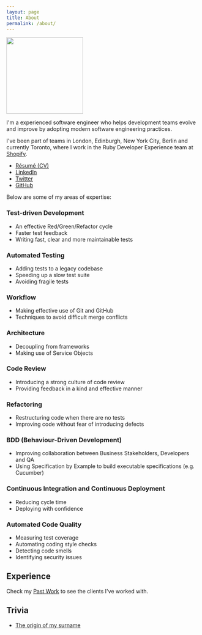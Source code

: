 ```yaml
---
layout: page
title: About
permalink: /about/
---
```


<img src="https://pbs.twimg.com/profile_images/769618567482503168/TWRr2Fst_400x400.jpg" width="200" height="200" />
<br/>

I'm a experienced software engineer who helps development teams evolve
and improve by adopting modern software engineering practices.

I've been part of teams in London, Edinburgh, New York City, Berlin and currently Toronto,
where I work in the Ruby Developer Experience team at [Shopify].

* [Résumé (CV)](http://cv.andywaite.com)
* [LinkedIn](https://www.linkedin.com/in/andyw8)
* [Twitter](https://twitter.com/andyw8)
* [GitHub](https://github.com/andyw8)

Below are some of my areas of expertise:

### Test-driven Development

* An effective Red/Green/Refactor cycle
* Faster test feedback
* Writing fast, clear and more maintainable tests

### Automated Testing

* Adding tests to a legacy codebase
* Speeding up a slow test suite
* Avoiding fragile tests

### Workflow

* Making effective use of Git and GitHub
* Techniques to avoid difficult merge conflicts

### Architecture

* Decoupling from frameworks
* Making use of Service Objects

### Code Review

* Introducing a strong culture of code review
* Providing feedback in a kind and effective manner

### Refactoring

* Restructuring code when there are no tests
* Improving code without fear of introducing defects

### BDD (Behaviour-Driven Development)

* Improving collaboration between Business Stakeholders, Developers and QA
* Using Specification by Example to build executable specifications (e.g. Cucumber)

### Continuous Integration and Continuous Deployment

* Reducing cycle time
* Deploying with confidence

### Automated Code Quality

* Measuring test coverage
* Automating coding style checks
* Detecting code smells
* Identifying security issues

## Experience

Check my [Past Work](/work) to see the clients I've worked with.

[Financeit]: https://financeit.io
[Shopify]: https://shopify.com

## Trivia

* [The origin of my surname](https://en.wikipedia.org/wiki/Wait_(musician))
